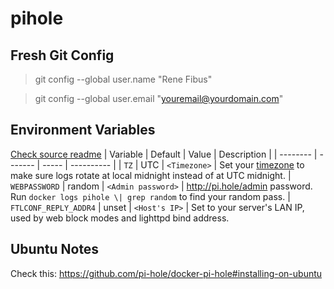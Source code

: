 # pihole

## Fresh Git Config

> git config --global user.name "Rene Fibus"

> git config --global user.email "youremail@yourdomain.com"

## Environment Variables

[Check source readme](https://raw.githubusercontent.com/pi-hole/docker-pi-hole/master/README.md)
| Variable | Default | Value | Description |
| -------- | ------- | ----- | ---------- |
| `TZ` | UTC | `<Timezone>` | Set your [timezone](https://en.wikipedia.org/wiki/List_of_tz_database_time_zones) to make sure logs rotate at local midnight instead of at UTC midnight.
| `WEBPASSWORD` | random | `<Admin password>` | http://pi.hole/admin password. Run `docker logs pihole \| grep random` to find your random pass.
| `FTLCONF_REPLY_ADDR4` | unset | `<Host's IP>` | Set to your server's LAN IP, used by web block modes and lighttpd bind address.

## Ubuntu Notes

Check this: <https://github.com/pi-hole/docker-pi-hole#installing-on-ubuntu>